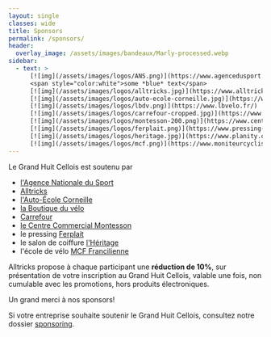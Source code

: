 ```yaml
---
layout: single
classes: wide
title: Sponsors
permalink: /sponsors/
header:
  overlay_image: /assets/images/bandeaux/Marly-processed.webp
sidebar:
  - text: >
      [![img](/assets/images/logos/ANS.png)](https://www.agencedusport.fr/)
      <span style="color:white">some *blue* text</span>
      [![img](/assets/images/logos/alltricks.jpg)](https://www.alltricks.fr/)
      [![img](/assets/images/logos/auto-ecole-corneille.jpg)](https://www.facebook.com/autoecolecorneilleconduite)
      [![img](/assets/images/logos/lbdv.png)](https://www.lbvelo.fr/)
      [![img](/assets/images/logos/carrefour-cropped.jpg)](https://www.carrefour.fr/)
      [![img](/assets/images/logos/montesson-200.png)](https://www.centre-commercial.fr/carrefour-montesson/boutiques/)
      [![img](/assets/images/logos/ferplait.png)](https://www.pressing-fer-plait-yvelines.fr/)
      [![img](/assets/images/logos/heritage.jpg)](https://www.planity.com/lheritage-by-mg-anciennement-coiff-nous-78380-bougival)
      [![img](/assets/images/logos/mcf.png)](https://www.moniteurcycliste.com/)
---
```


Le Grand Huit Cellois est soutenu par
+ [l'Agence Nationale du Sport](https://www.agencedusport.fr/)
+ [Alltricks](https://www.alltricks.fr/)
+ [l'Auto-École Corneille](https://www.facebook.com/autoecolecorneilleconduite)
+ [la Boutique du vélo](https://www.lbvelo.fr/)
+ [Carrefour](https://www.carrefour.fr/)
+ [le Centre Commercial Montesson](https://www.centre-commercial.fr/carrefour-montesson/boutiques/)
+ le pressing [Ferplait](https://www.pressing-fer-plait-yvelines.fr/)
+ le salon de coiffure [l'Héritage](https://www.planity.com/lheritage-by-mg-anciennement-coiff-nous-78380-bougival)
+ l'école de vélo [MCF Francilienne](https://www.moniteurcycliste.com/)

Alltricks propose à chaque participant
une **réduction de 10%**,
sur présentation de votre inscription au Grand Huit Cellois,
valable une fois,
non cumulable avec les promotions,
hors produits électroniques.

Un grand merci à nos sponsors!

Si votre entreprise souhaite soutenir le Grand Huit Cellois,
consultez notre dossier [sponsoring](/assets/images/2025/sponsoring.pdf).
